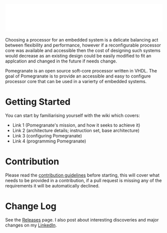 ![Pomegranate](https://github.com/Zachary-Pearce/Pomegranate/blob/main/images/TempLogo.png)

Choosing a processor for an embedded system is a delicate balancing act between flexibility and performance, however if a reconfigurable processor core was available and accessible then the cost of designing such systems would decrease as an existing design could be easily modified to fit an applcation and changed in the future if needs change.

Pomegranate is an open source soft-core processor written in VHDL. The goal of Pomegranate is to provide an accessible and easy to configure processor core that can be used in a varierty of embedded systems.

# Getting Started
You can start by familiarising yourself with the wiki which covers:
- Link 1 (Pomegranate's mission, and how it seeks to achieve it)
- Link 2 (architecture details; instruction set, base architecture)
- Link 3 (configuring Pomegranate)
- Link 4 (programming Pomegranate)

# Contribution
Please read the [contribution guidelines](https://github.com/Zachary-Pearce/Pomegranate/blob/main/.github/CONTRIBUTING.md) before starting, this will cover what needs to be provided in a contribution, if a pull request is missing any of the requirements it will be automatically declined.

# Change Log
See the [Releases](https://github.com/Zachary-Pearce/Pomegranate/releases/) page. I also post about interesting discoveries and major changes on my [LinkedIn](https://www.linkedin.com/in/zachary-pearce-231307243/).
